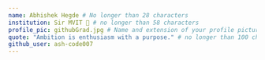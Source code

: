 ```yaml
---
name: Abhishek Hegde # No longer than 28 characters
institution: Sir MVIT 🚩 # no longer than 58 characters
profile_pic: githubGrad.jpg # Name and extension of your profile picture(ex. mona.png)
quote: "Ambition is enthusiasm with a purpose." # no longer than 100 characters
github_user: ash-code007
---
```


